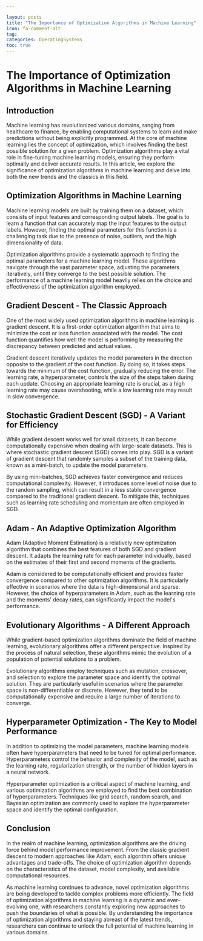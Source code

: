 ```yaml
---

layout: posts
title: "The Importance of Optimization Algorithms in Machine Learning"
icon: fa-comment-alt
tag:      
categories: OperatingSystems
toc: true
---
```




# The Importance of Optimization Algorithms in Machine Learning

## Introduction

Machine learning has revolutionized various domains, ranging from healthcare to finance, by enabling computational systems to learn and make predictions without being explicitly programmed. At the core of machine learning lies the concept of optimization, which involves finding the best possible solution for a given problem. Optimization algorithms play a vital role in fine-tuning machine learning models, ensuring they perform optimally and deliver accurate results. In this article, we explore the significance of optimization algorithms in machine learning and delve into both the new trends and the classics in this field.

## Optimization Algorithms in Machine Learning

Machine learning models are built by training them on a dataset, which consists of input features and corresponding output labels. The goal is to learn a function that can accurately map the input features to the output labels. However, finding the optimal parameters for this function is a challenging task due to the presence of noise, outliers, and the high dimensionality of data.

Optimization algorithms provide a systematic approach to finding the optimal parameters for a machine learning model. These algorithms navigate through the vast parameter space, adjusting the parameters iteratively, until they converge to the best possible solution. The performance of a machine learning model heavily relies on the choice and effectiveness of the optimization algorithm employed.

## Gradient Descent - The Classic Approach

One of the most widely used optimization algorithms in machine learning is gradient descent. It is a first-order optimization algorithm that aims to minimize the cost or loss function associated with the model. The cost function quantifies how well the model is performing by measuring the discrepancy between predicted and actual values.

Gradient descent iteratively updates the model parameters in the direction opposite to the gradient of the cost function. By doing so, it takes steps towards the minimum of the cost function, gradually reducing the error. The learning rate, a hyperparameter, controls the size of the steps taken during each update. Choosing an appropriate learning rate is crucial, as a high learning rate may cause overshooting, while a low learning rate may result in slow convergence.

## Stochastic Gradient Descent (SGD) - A Variant for Efficiency

While gradient descent works well for small datasets, it can become computationally expensive when dealing with large-scale datasets. This is where stochastic gradient descent (SGD) comes into play. SGD is a variant of gradient descent that randomly samples a subset of the training data, known as a mini-batch, to update the model parameters.

By using mini-batches, SGD achieves faster convergence and reduces computational complexity. However, it introduces some level of noise due to the random sampling, which can result in a less stable convergence compared to the traditional gradient descent. To mitigate this, techniques such as learning rate scheduling and momentum are often employed in SGD.

## Adam - An Adaptive Optimization Algorithm

Adam (Adaptive Moment Estimation) is a relatively new optimization algorithm that combines the best features of both SGD and gradient descent. It adapts the learning rate for each parameter individually, based on the estimates of their first and second moments of the gradients.

Adam is considered to be computationally efficient and provides faster convergence compared to other optimization algorithms. It is particularly effective in scenarios where the data is high-dimensional and sparse. However, the choice of hyperparameters in Adam, such as the learning rate and the moments' decay rates, can significantly impact the model's performance.

## Evolutionary Algorithms - A Different Approach

While gradient-based optimization algorithms dominate the field of machine learning, evolutionary algorithms offer a different perspective. Inspired by the process of natural selection, these algorithms mimic the evolution of a population of potential solutions to a problem.

Evolutionary algorithms employ techniques such as mutation, crossover, and selection to explore the parameter space and identify the optimal solution. They are particularly useful in scenarios where the parameter space is non-differentiable or discrete. However, they tend to be computationally expensive and require a large number of iterations to converge.

## Hyperparameter Optimization - The Key to Model Performance

In addition to optimizing the model parameters, machine learning models often have hyperparameters that need to be tuned for optimal performance. Hyperparameters control the behavior and complexity of the model, such as the learning rate, regularization strength, or the number of hidden layers in a neural network.

Hyperparameter optimization is a critical aspect of machine learning, and various optimization algorithms are employed to find the best combination of hyperparameters. Techniques like grid search, random search, and Bayesian optimization are commonly used to explore the hyperparameter space and identify the optimal configuration.

## Conclusion

In the realm of machine learning, optimization algorithms are the driving force behind model performance improvement. From the classic gradient descent to modern approaches like Adam, each algorithm offers unique advantages and trade-offs. The choice of optimization algorithm depends on the characteristics of the dataset, model complexity, and available computational resources.

As machine learning continues to advance, novel optimization algorithms are being developed to tackle complex problems more efficiently. The field of optimization algorithms in machine learning is a dynamic and ever-evolving one, with researchers constantly exploring new approaches to push the boundaries of what is possible. By understanding the importance of optimization algorithms and staying abreast of the latest trends, researchers can continue to unlock the full potential of machine learning in various domains.
